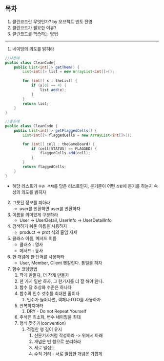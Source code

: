 목차
--------
1. 클린코드란 무엇인가? by 오브젝트 벤토 진영
2. 클린코드가 필요한 이유?
3. 클린코드를 학습하는 방법
---
1) 네이밍의 의도를 밝혀라
```java
//나쁜예
public class CleanCode{
    public List<int[]> getThem() {
    	List<int[]> list = new ArrayList<int[]>();
    
    	for (int[] x : theList) {
    		if (x[0] == 4) {
    			list.add(x);
    		}
    	}
		return list;
    }
}
```
```java
//좋은예
public class CleanCode {
	public List<int[]> getFlaggedCells() {
		List<int[]> flaggedCells = new ArrayList<int[]>();

		for (int[] cell : theGameBoard) {
			if (cell[STATUS] == FLAGGED) {
				flaggedCells.add(cell);
			}
		}
		return flaggedCells;
	}
}
```
  - 해당 리스트가 `무슨 객체`를 담은 리스트인지, 분기문이 어떤 `상황`에 분기를 하는지 속성의 의도를 밝히자
2) 그릇된 정보를 피하라 
   - user를 반환하면 user를 반환하자
3) 이름을 의미있게 구분하라
   - User -> UserDetail, UserInfo -> UserDetailInfo
4) 검색하기 쉬운 이름을 사용하자
   - product -> prdt 식의 줄임 자제
5) 클래스 이름, 메서드 이름
   - 클래스 : 명사
   - 메서드 : 동사
6) 한 개념에 한 단어를 사용하라
   - User, Member, Client 헷갈린다. 통일을 하자
7) 함수 코딩방법
   1) 작게 만들자, 더 작게 만들자
   2) 한 가지 일만 하자, 그 한가지를 더 잘 해야 한다.
   3) 함수 당 추상화 수준은 하나다
   4) 함수의 인수 갯수를 최대한 줄이자
      1) 인수가 늘어나면, 객체나 DTO를 사용하자
   5) 반복하지마라
      1) DRY - Do not Repeat Yourself
   6) 주석은 최소화, 변수 네이밍을 최대
   7) 형식 맞추기(convention)
      1) 적절한 행 길이 유지
         1) 신문기사처럼 작성하라 -> 위에서 아래
         2) 개념은 빈 행으로 분리하라
         3) 세로 밀집도
         4) 수직 거리 - 서로 밀접한 개념은 가깝게